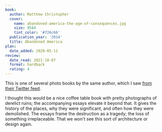 ```yaml
---
book:
  author: Matthew Christopher
  cover:
    name: abandoned-america-the-age-of-consequences.jpg
    size: 9584
    tint_color: '#726c66'
  publication_year: '2014'
  title: Abandoned America
plan:
  date_added: 2020-05-11
review:
  date_read: 2021-10-07
  format: hardback
  rating: 4
---
```


This is one of several photo books by the same author, which I saw [from their Twitter feed](https://twitter.com/abandonedameric/).

I thought this would be a nice coffee table book with pretty photographs of derelict ruins; the accompanying essays elevate it beyond that.
It gives the history of the places, why they were significant, and often how they were demolished.
The essays frame the destruction as a tragedy; the loss of something irreplaceable.
That we won't see this sort of architecture or design again.